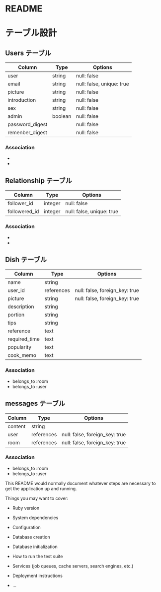 # README


# テーブル設計

## Users テーブル

| Column             | Type    | Options                   |
| ------------------ | ------- | ------------------------- |
| user               | string  | null: false               |
| email              | string  | null: false, unique: true |
| picture            | string  | null: false               |
| introduction       | string  | null: false               |
| sex                | string  | null: false               |
| admin              | boolean | null: false               |
| password_digest    |         | null: false               |
| remenber_digest    |         | null: false               |

### Association

- 
- 

## Relationship テーブル

| Column                      | Type    | Options                   |
| --------------------------  | ------- | ------------------------- |
| follower_id                 | integer | null: false               |
| followered_id               | integer | null: false, unique: true |

### Association

- 
- 
## Dish テーブル

| Column         | Type       | Options                        |
| -------        | ---------- | ------------------------------ |
| name           | string     |                                |
| user_id        | references | null: false, foreign_key: true |
| picture        | string     | null: false, foreign_key: true |
| description    | string     |                                |
| portion        | string     |                                |
| tips           | string     |                                |
| reference      | text       |                                |
| required_time  | text       |                                |
| popularity    | text        |                                |
| cook_memo     | text        |                                |

### Association

- belongs_to :room
- belongs_to :user


## messages テーブル

| Column  | Type       | Options                        |
| ------- | ---------- | ------------------------------ |
| content | string     |                                |
| user    | references | null: false, foreign_key: true |
| room    | references | null: false, foreign_key: true |

### Association

- belongs_to :room
- belongs_to :user




This README would normally document whatever steps are necessary to get the
application up and running.

Things you may want to cover:

* Ruby version

* System dependencies

* Configuration

* Database creation

* Database initialization

* How to run the test suite

* Services (job queues, cache servers, search engines, etc.)

* Deployment instructions

* ...
